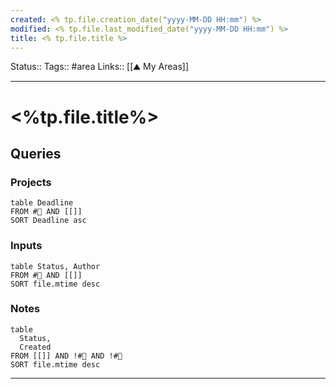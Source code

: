 ```yaml
---
created: <% tp.file.creation_date("yyyy-MM-DD HH:mm") %>
modified: <% tp.file.last_modified_date("yyyy-MM-DD HH:mm") %>
title: <% tp.file.title %>
---
```

Status::
Tags:: #area
Links:: [[⛰ My Areas]]
___
# <%tp.file.title%>

## Queries

### Projects

```dataview
table Deadline
FROM #🚧 AND [[]]
SORT Deadline asc
```

### Inputs

```dataview
table Status, Author
FROM #📖 AND [[]]
SORT file.mtime desc
```

### Notes

```dataview
table 
  Status,
  Created
FROM [[]] AND !#🚧 AND !#📖
SORT file.mtime desc
```

___

